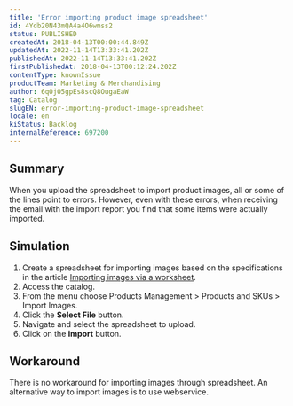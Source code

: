 ```yaml
---
title: 'Error importing product image spreadsheet'
id: 4Ydb20N43mQA4a4O6wmss2
status: PUBLISHED
createdAt: 2018-04-13T00:00:44.849Z
updatedAt: 2022-11-14T13:33:41.202Z
publishedAt: 2022-11-14T13:33:41.202Z
firstPublishedAt: 2018-04-13T00:12:24.202Z
contentType: knownIssue
productTeam: Marketing & Merchandising
author: 6qOjO5gpEs8scQ8OugaEaW
tag: Catalog
slugEN: error-importing-product-image-spreadsheet
locale: en
kiStatus: Backlog
internalReference: 697200
---
```


## Summary

When you upload the spreadsheet to import product images, all or some of the lines point to errors. However, even with these errors, when receiving the email with the import report you find that some items were actually imported.


## Simulation

1. Create a spreadsheet for importing images based on the specifications in the article [Importing images via a worksheet](/en/tutorial/importing-images-via-a-worksheet).
2. Access the catalog.
3. From the menu choose Products Management > Products and SKUs > Import Images.
4. Click the __Select File__ button.
5. Navigate and select the spreadsheet to upload.
6. Click on the __import__ button.

## Workaround

There is no workaround for importing images through spreadsheet. An alternative way to import images is to use webservice.


